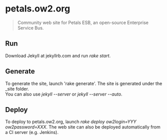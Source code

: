 # petals.ow2.org

> Community web site for Petals ESB, an open-source Enterprise Service Bus.

## Run

Download Jekyll at jekyllrb.com and run *rake start*.

## Generate

To generate the site, launch 'rake generate'. The site is generated under the _site folder.  
You can also use *jekyll --server* or *jekyll --server --auto*. 

## Deploy

To deploy to petals.ow2.org, launch *rake deploy ow2login=YYY ow2password=XXX*.
The web site can also be deployed automatically from a CI server (e.g. Jenkins).
